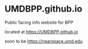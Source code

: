 # UMDBPP.github.io
Public facing info website for BPP

located at https://UMDBPP.github.io

soon to be https://nearspace.umd.edu

